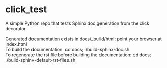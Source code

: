 # click_test

A simple Python repo that tests Sphinx doc generation from the click decorator

Generated documentation exists in docs/_build/html; point your browser at index.html<br>
To build the documentation: cd docs; ./build-sphinx-doc.sh<br>
To regenerate the rst file before building the documentation: cd docs; ./build-sphinx-default-rst-files.sh
